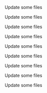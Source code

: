 Update some files

Update some files

Update some files

Update some files

Update some files

Update some files

Update some files

Update some files

Update some files

